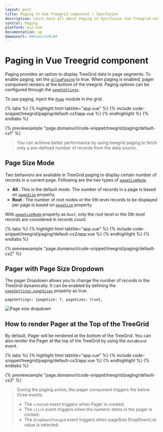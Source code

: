 ```yaml
---
layout: post
title: Paging in Vue Treegrid component | Syncfusion
description: Learn here all about Paging in Syncfusion Vue Treegrid component of Syncfusion Essential JS 2 and more.
control: Paging 
platform: ej2-vue
documentation: ug
domainurl: ##DomainURL##
---
```


# Paging in Vue Treegrid component

Paging provides an option to display TreeGrid data in page segments. To enable paging, set the [`allowPaging`](https://ej2.syncfusion.com/vue/documentation/api/treegrid/#allowpaging) to true. When paging is enabled, pager component renders at the bottom of the treegrid.
Paging options can be configured through the [`pageSettings`](https://ej2.syncfusion.com/vue/documentation/api/treegrid/#pagesettings).

To use paging, inject the [`Page`](https://ej2.syncfusion.com/vue/documentation/api/treegrid/#pagermodule) module in the grid.

{% tabs %}
{% highlight html tabtitle="app.vue" %}
{% include code-snippet/treegrid/paging/default-cs1/app.vue %}
{% endhighlight %}
{% endtabs %}
        
{% previewsample "page.domainurl/code-snippet/treegrid/paging/default-cs1" %}

> You can achieve better performance by using treegrid paging to fetch only a pre-defined number of records from the data source.

## Page Size Mode

Two behaviors are available in TreeGrid paging to display certain number of records in a current page. Following are the two types of [`pageSizeMode`](https://ej2.syncfusion.com/vue/documentation/api/treegrid/pageSettingsModel/#pagesizemode).

* **All** : This is the default mode. The number of records in a page is based on [`pageSize`](https://ej2.syncfusion.com/vue/documentation/api/treegrid/pageSettingsModel/#pagesize) property.
* **Root** : The number of root nodes or the 0th level records to be displayed per page is based on [`pageSize`](https://ej2.syncfusion.com/vue/documentation/api/treegrid/pageSettingsModel/#pagesize) property.

With [`pageSizeMode`](https://ej2.syncfusion.com/vue/documentation/api/treegrid/pageSettingsModel/#pagesizemode) property as `Root`, only the root level or the 0th level records are considered in records count.

{% tabs %}
{% highlight html tabtitle="app.vue" %}
{% include code-snippet/treegrid/paging/default-cs2/app.vue %}
{% endhighlight %}
{% endtabs %}
        
{% previewsample "page.domainurl/code-snippet/treegrid/paging/default-cs2" %}

## Pager with Page Size Dropdown

The pager Dropdown allows you to change the number of records in the TreeGrid dynamically. It can be enabled by defining the [`pageSettings.pageSizes`](https://ej2.syncfusion.com/vue/documentation/api/treegrid/pageSettingsModel/#pagesizes) property as true.

```
pageSettings: {pageSize: 7, pageSizes: true},
```

<!-- markdownlint-disable MD033 -->
<img src="/treegrid/images/pagesizes.png" alt="Page size dropdown">
<!-- markdownlint-enable MD033 -->

## How to render Pager at the Top of the TreeGrid

By default, Pager will be rendered at the bottom of the TreeGrid. You can also render the Pager at the top of the TreeGrid by using the `dataBound` event.

{% tabs %}
{% highlight html tabtitle="app.vue" %}
{% include code-snippet/treegrid/paging/default-cs3/app.vue %}
{% endhighlight %}
{% endtabs %}
        
{% previewsample "page.domainurl/code-snippet/treegrid/paging/default-cs3" %}

> During the paging action, the pager component triggers the below three events.
> * The `created` event triggers when Pager is created.
> * The `click` event triggers when the numeric items in the pager is clicked.
> * The `dropDownChanged` event triggers when pageSize DropDownList value is selected.